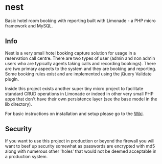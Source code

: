 nest
====

Basic hotel room booking with reporting built with Limonade - a PHP micro framework and MySQL.

## Info
Nest is a very small hotel booking capture solution for usage in a reservation call centre.  There are two types of user (admin and non admin users who 
are typically agents taking calls and recording bookings).  There are two primary aspects to the system and they are booking and reporting.  Some booking 
rules exist and are implemented using the jQuery Validate plugin.

Inside this project exists another super tiny micro project to facilitate standard CRUD operations in Limonade or indeed in other very small PHP apps that
don't have their own persistence layer (see the base model in the lib directory).

For basic instructions on installation and setup please go to the [Wiki](https://github.com/cherrysoft/nest/wiki).

## Security
If you want to use this project in production or beyond the firewall you will want to beef up security somewhat as passwords are encrypted with md5 along
with numerous other 'holes' that would not be deemed acceptable in a production system. 
